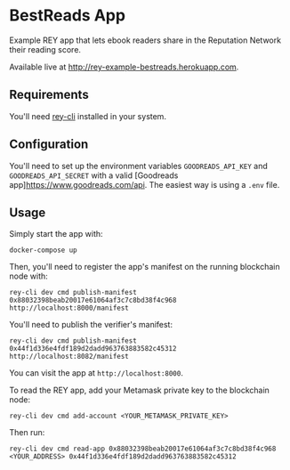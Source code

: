 BestReads App
=============

Example REY app that lets ebook readers share in the Reputation Network their reading score.

Available live at http://rey-example-bestreads.herokuapp.com.

Requirements
------------

You'll need [rey-cli](http://github.com/reputation-network/rey-cli) installed in your system.

Configuration
-------------

You'll need to set up the environment variables `GOODREADS_API_KEY` and `GOODREADS_API_SECRET` with a valid [Goodreads app]<https://www.goodreads.com/api>. The easiest way is using a `.env` file.

Usage
-----

Simply start the app with:

    docker-compose up

Then, you'll need to register the app's manifest on the running blockchain node with:

    rey-cli dev cmd publish-manifest 0x88032398beab20017e61064af3c7c8bd38f4c968 http://localhost:8000/manifest

You'll need to publish the verifier's manifest:

    rey-cli dev cmd publish-manifest 0x44f1d336e4fdf189d2dadd963763883582c45312 http://localhost:8082/manifest

You can visit the app at `http://localhost:8000`.

To read the REY app, add your Metamask private key to the blockchain node:

    rey-cli dev cmd add-account <YOUR_METAMASK_PRIVATE_KEY>

Then run:

    rey-cli dev cmd read-app 0x88032398beab20017e61064af3c7c8bd38f4c968 <YOUR_ADDRESS> 0x44f1d336e4fdf189d2dadd963763883582c45312
